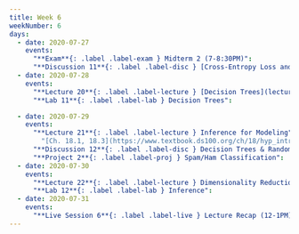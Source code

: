 ```yaml
---
title: Week 6
weekNumber: 6
days:
  - date: 2020-07-27
    events:
      "**Exam**{: .label .label-exam } Midterm 2 (7-8:30PM)":
      "**Discussion 11**{: .label .label-disc } [Cross-Entropy Loss and Classification](https://drive.google.com/file/d/1qQlYKVrB-mfSTui2lWdZ0Vnpil__vt_z/view) ([video](https://www.youtube.com/playlist?list=PLQCcNQgUcDfoJq_L7AXTNQJEtbhPfwa_U)) ([solutions](https://drive.google.com/file/d/1aKdObFfmEhbUdiVKHn__kLTqAn_s4l3j/view))":
  - date: 2020-07-28
    events:
      "**Lecture 20**{: .label .label-lecture } [Decision Trees](lecture/lec20)":
      "**Lab 11**{: .label .label-lab } Decision Trees":

  - date: 2020-07-29
    events:
      "**Lecture 21**{: .label .label-lecture } Inference for Modeling":
        "[Ch. 18.1, 18.3](https://www.textbook.ds100.org/ch/18/hyp_intro.html)"
      "**Discussion 12**{: .label .label-disc } Decision Trees & Random Forests":
      "**Project 2**{: .label .label-proj } Spam/Ham Classification":
  - date: 2020-07-30
    events:
      "**Lecture 22**{: .label .label-lecture } Dimensionality Reduction":
      "**Lab 12**{: .label .label-lab } Inference":
  - date: 2020-07-31
    events:
      "**Live Session 6**{: .label .label-live } Lecture Recap (12-1PM)":
---
```

